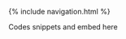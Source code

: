 {% include navigation.html %}

Codes snippets and embed here


<!-- 
put your own replit repo link in format shown
<iframe frameborder="0" width="100%" height="500px" src="https://replit.com/@TimL1n/TimTestTime?embed=true"></iframe>
--!>
